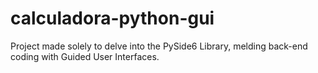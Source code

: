 # calculadora-python-gui
Project made solely to delve into the PySide6 Library, melding back-end coding with Guided User Interfaces.
